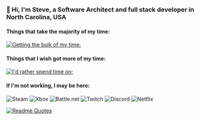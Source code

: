### 👋 Hi, I'm Steve, a Software Architect and full stack developer in North Carolina, USA
<!--
I'm using badges from SkillIcons for technology stuff: https://github.com/tandpfun/skill-icons
-->
#### Things that take the majority of my time:
[![Getting the bulk of my time:](https://skillicons.dev/icons?i=dotnet,cs,azure,elasticsearch,ts,js,nodejs,powershell,visualstudio,vscode)](https://skillicons.dev)

#### Things that I wish got more of my time:
[![I'd rather spend time on:](https://skillicons.dev/icons?i=angular,react,electron,go,docker,kubernetes,kafka,redis,mongodb)](https://skillicons.dev)

#### If I'm not working, I may be here:
![Steam](https://img.shields.io/badge/steam-%23000000.svg?style=for-the-badge&logo=steam&logoColor=white) ![Xbox](https://img.shields.io/badge/xbox-%23107C10.svg?style=for-the-badge&logo=xbox&logoColor=white) ![Battle.net](https://img.shields.io/badge/battle.net-%2300AEFF.svg?style=for-the-badge&logo=battle.net&logoColor=white) ![Twitch](https://img.shields.io/badge/Twitch-%239146FF.svg?style=for-the-badge&logo=Twitch&logoColor=white) ![Discord](https://img.shields.io/badge/Discord-%235865F2.svg?style=for-the-badge&logo=discord&logoColor=white) ![Netflix](https://img.shields.io/badge/Netflix-E50914?style=for-the-badge&logo=netflix&logoColor=white)

[![Readme Quotes](https://quotes-github-readme.vercel.app/api?type=horizontal&theme=dark)](https://github.com/piyushsuthar/github-readme-quotes)


<!--
**steven-bailey/steven-bailey** is a ✨ _special_ ✨ repository because its `README.md` (this file) appears on your GitHub profile.

Here are some ideas to get you started:

- 🔭 I’m currently working on ...
- 🌱 I’m currently learning ...
- 👯 I’m looking to collaborate on ...
- 🤔 I’m looking for help with ...
- 💬 Ask me about ...
- 📫 How to reach me: ...
- 😄 Pronouns: ...
- ⚡ Fun fact: ...
-->
